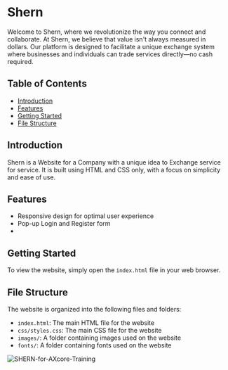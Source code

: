 # Shern

Welcome to Shern, where we revolutionize the way you connect and collaborate. At Shern, we believe that value isn't always measured in dollars. Our platform is designed to facilitate a unique exchange system where businesses and individuals can trade services directly—no cash required.

## Table of Contents

* [Introduction](#introduction)
* [Features](#features)
* [Getting Started](#getting-started)
* [File Structure](#file-structure)


## Introduction

Shern is a Website for a Company with a unique idea to Exchange service for service. It is built using HTML and CSS only, with a focus on simplicity and ease of use.

## Features

* Responsive design for optimal user experience
* Pop-up Login and Register form
* 

## Getting Started

To view the website, simply open the `index.html` file in your web browser.

## File Structure

The website is organized into the following files and folders:

* `index.html`: The main HTML file for the website
* `css/styles.css`: The main CSS file for the website
* `images/`: A folder containing images used on the website
* `fonts/`: A folder containing fonts used on the website


![SHERN-for-AXcore-Training](https://github.com/user-attachments/assets/612d86b5-1492-4827-af59-a408651eb47c)

